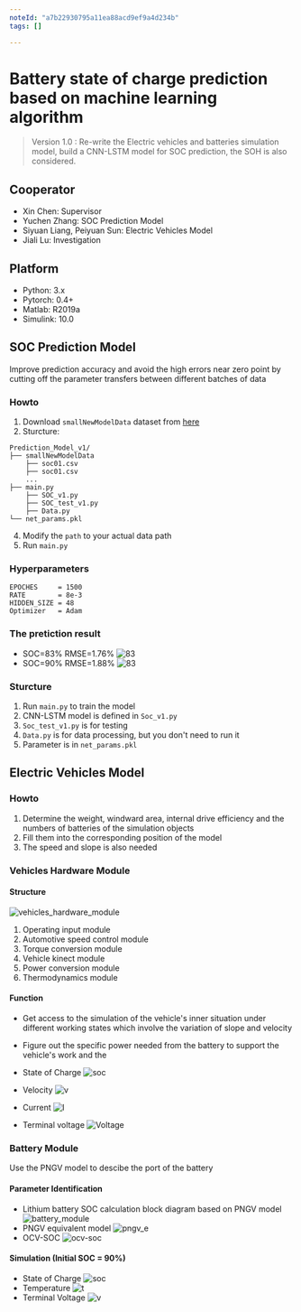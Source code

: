 ```yaml
---
noteId: "a7b22930795a11ea88acd9ef9a4d234b"
tags: []

---
```


# Battery state of charge prediction based on machine learning algorithm

> Version 1.0 : Re-write the Electric vehicles and batteries simulation model, build a CNN-LSTM model for SOC prediction, the SOH is also considered.

## Cooperator
- Xin Chen: Supervisor
- Yuchen Zhang: SOC Prediction Model
- Siyuan Liang, Peiyuan Sun: Electric Vehicles Model
- Jiali Lu: Investigation


## Platform 
- Python: 3.x
- Pytorch: 0.4+
- Matlab: R2019a
- Simulink: 10.0

## SOC Prediction Model

Improve prediction accuracy and avoid the high errors near zero point by cutting off the parameter transfers between different batches of data

### Howto
1. Download `smallNewModelData` dataset from [here](https://github.com/Eurekwah/battery_state_prediction/tree/master/Python_code/Prediction_Model_v1/smallNewModelData)
2. Sturcture:
```shell
Prediction_Model_v1/
├── smallNewModelData
	├── soc01.csv  
	├── soc01.csv 
	...
├── main.py
    ├── SOC_v1.py
    ├── SOC_test_v1.py
    ├── Data.py
└── net_params.pkl
```
4. Modify the `path` to your actual data path
3. Run `main.py`

### Hyperparameters
```
EPOCHES     = 1500
RATE        = 8e-3
HIDDEN_SIZE = 48
Optimizer   = Adam
```

### The pretiction result
- SOC=83% RMSE=1.76%
![83](res/pred1.png)
- SOC=90% RMSE=1.88%
![83](res/pred2.png)

### Sturcture 
1. Run `main.py` to train the model
2. CNN-LSTM model is defined in `Soc_v1.py`
3. `Soc_test_v1.py` is for testing
4. `Data.py` is for data processing, but you don't need to run it
5. Parameter is in `net_params.pkl`



## Electric Vehicles Model

### Howto
1. Determine the weight, windward area, internal drive efficiency and the numbers of batteries of the simulation objects
2. Fill them into the corresponding position of the model
3. The speed and slope is also needed

### Vehicles Hardware Module

#### Structure
![vehicles_hardware_module](res/vehicles_hardware_module.png)
1. Operating input module
2. Automotive speed control module 
3. Torque conversion module 
4. Vehicle kinect module 
5. Power conversion module 
6. Thermodynamics module

#### Function

- Get access to the simulation of the vehicle's inner situation under different working states which involve the variation of slope and velocity
- Figure out the specific power needed from the battery to support the vehicle's work and the 





- State of Charge
![soc](res/soc.png)
- Velocity
![v](res/Ta.png)
- Current
![I](res/I.png) 
- Terminal voltage
![Voltage](res/v.png)

### Battery Module
Use the PNGV model to descibe the port of the battery

#### Parameter Identification
- Lithium battery SOC calculation block diagram based on PNGV model
![battery_module](res/battery_module.png)
- PNGV equivalent model
![pngv_e](res/pngv_e.png)
- OCV-SOC
![ocv-soc](res/OCV-SOC.png)
#### Simulation (Initial SOC = 90%)
- State of Charge
![soc](res/battery_soc.png)
- Temperature
![t](res/battery_temp.png)
- Terminal Voltage
![v](res/battery_u.png)
